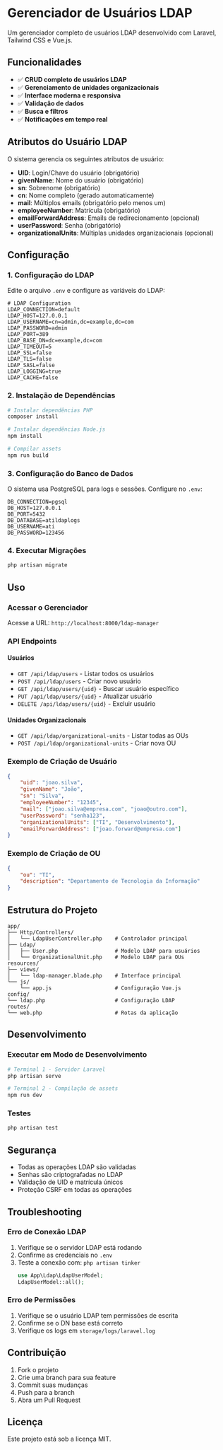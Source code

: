 # Gerenciador de Usuários LDAP

Um gerenciador completo de usuários LDAP desenvolvido com Laravel, Tailwind CSS e Vue.js.

## Funcionalidades

- ✅ **CRUD completo de usuários LDAP**
- ✅ **Gerenciamento de unidades organizacionais**
- ✅ **Interface moderna e responsiva**
- ✅ **Validação de dados**
- ✅ **Busca e filtros**
- ✅ **Notificações em tempo real**

## Atributos do Usuário LDAP

O sistema gerencia os seguintes atributos de usuário:

- **UID**: Login/Chave do usuário (obrigatório)
- **givenName**: Nome do usuário (obrigatório)
- **sn**: Sobrenome (obrigatório)
- **cn**: Nome completo (gerado automaticamente)
- **mail**: Múltiplos emails (obrigatório pelo menos um)
- **employeeNumber**: Matrícula (obrigatório)
- **emailForwardAddress**: Emails de redirecionamento (opcional)
- **userPassword**: Senha (obrigatório)
- **organizationalUnits**: Múltiplas unidades organizacionais (opcional)

## Configuração

### 1. Configuração do LDAP

Edite o arquivo `.env` e configure as variáveis do LDAP:

```env
# LDAP Configuration
LDAP_CONNECTION=default
LDAP_HOST=127.0.0.1
LDAP_USERNAME=cn=admin,dc=example,dc=com
LDAP_PASSWORD=admin
LDAP_PORT=389
LDAP_BASE_DN=dc=example,dc=com
LDAP_TIMEOUT=5
LDAP_SSL=false
LDAP_TLS=false
LDAP_SASL=false
LDAP_LOGGING=true
LDAP_CACHE=false
```

### 2. Instalação de Dependências

```bash
# Instalar dependências PHP
composer install

# Instalar dependências Node.js
npm install

# Compilar assets
npm run build
```

### 3. Configuração do Banco de Dados

O sistema usa PostgreSQL para logs e sessões. Configure no `.env`:

```env
DB_CONNECTION=pgsql
DB_HOST=127.0.0.1
DB_PORT=5432
DB_DATABASE=atildaplogs
DB_USERNAME=ati
DB_PASSWORD=123456
```

### 4. Executar Migrações

```bash
php artisan migrate
```

## Uso

### Acessar o Gerenciador

Acesse a URL: `http://localhost:8000/ldap-manager`

### API Endpoints

#### Usuários

- `GET /api/ldap/users` - Listar todos os usuários
- `POST /api/ldap/users` - Criar novo usuário
- `GET /api/ldap/users/{uid}` - Buscar usuário específico
- `PUT /api/ldap/users/{uid}` - Atualizar usuário
- `DELETE /api/ldap/users/{uid}` - Excluir usuário

#### Unidades Organizacionais

- `GET /api/ldap/organizational-units` - Listar todas as OUs
- `POST /api/ldap/organizational-units` - Criar nova OU

### Exemplo de Criação de Usuário

```json
{
    "uid": "joao.silva",
    "givenName": "João",
    "sn": "Silva",
    "employeeNumber": "12345",
    "mail": ["joao.silva@empresa.com", "joao@outro.com"],
    "userPassword": "senha123",
    "organizationalUnits": ["TI", "Desenvolvimento"],
    "emailForwardAddress": ["joao.forward@empresa.com"]
}
```

### Exemplo de Criação de OU

```json
{
    "ou": "TI",
    "description": "Departamento de Tecnologia da Informação"
}
```

## Estrutura do Projeto

```
app/
├── Http/Controllers/
│   └── LdapUserController.php    # Controlador principal
├── Ldap/
│   ├── User.php                  # Modelo LDAP para usuários
│   └── OrganizationalUnit.php    # Modelo LDAP para OUs
resources/
├── views/
│   └── ldap-manager.blade.php    # Interface principal
└── js/
    └── app.js                    # Configuração Vue.js
config/
└── ldap.php                      # Configuração LDAP
routes/
└── web.php                       # Rotas da aplicação
```

## Desenvolvimento

### Executar em Modo de Desenvolvimento

```bash
# Terminal 1 - Servidor Laravel
php artisan serve

# Terminal 2 - Compilação de assets
npm run dev
```

### Testes

```bash
php artisan test
```

## Segurança

- Todas as operações LDAP são validadas
- Senhas são criptografadas no LDAP
- Validação de UID e matrícula únicos
- Proteção CSRF em todas as operações

## Troubleshooting

### Erro de Conexão LDAP

1. Verifique se o servidor LDAP está rodando
2. Confirme as credenciais no `.env`
3. Teste a conexão com: `php artisan tinker`
   ```php
   use App\Ldap\LdapUserModel;
   LdapUserModel::all();
   ```

### Erro de Permissões

1. Verifique se o usuário LDAP tem permissões de escrita
2. Confirme se o DN base está correto
3. Verifique os logs em `storage/logs/laravel.log`

## Contribuição

1. Fork o projeto
2. Crie uma branch para sua feature
3. Commit suas mudanças
4. Push para a branch
5. Abra um Pull Request

## Licença

Este projeto está sob a licença MIT. 